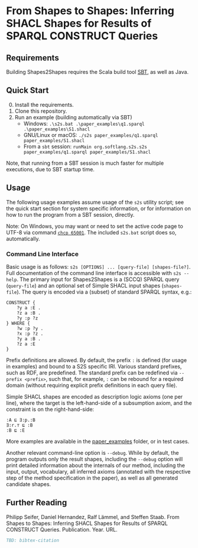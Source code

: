 # From Shapes to Shapes: Inferring SHACL Shapes for Results of SPARQL CONSTRUCT Queries

## Requirements

Building Shapes2Shapes requires the Scala build tool [SBT](https://www.scala-sbt.org/), as well as Java.

## Quick Start

0. Install the requirements.
1. Clone this repository.
2. Run an example (building automatically via SBT)
    * Windows: `.\s2s.bat .\paper_examples\q1.sparql .\paper_examples\S1.shacl`
    * GNU/Linux or macOS: `./s2s paper_examples/q1.sparql paper_examples/S1.shacl`
    * From a `sbt` session: `runMain org.softlang.s2s.s2s paper_examples/q1.sparql paper_examples/S1.shacl`

Note, that running from a SBT session is much faster for multiple executions, due to SBT startup time.

## Usage

The following usage examples assume usage of the `s2s` utility script; see the quick start section for system specific information, or for information on how to run the program from a SBT session, directly.

Note: On Windows, you may want or need to set the active code page to UTF-8 via command [`chcp 65001`](https://learn.microsoft.com/en-us/windows-server/administration/windows-commands/chcp). The included `s2s.bat` script does so, automatically.

### Command Line Interface

Basic usage is as follows: `s2s [OPTIONS] ... [query-file] [shapes-file?]`. Full documentation of the command line interface is accessible with `s2s --help`. The primary input for Shapes2Shapes is a (SCCQ) SPARQL query (`query-file`) and an optional set of Simple SHACL input shapes (`shapes-file`). The query is encoded via a (subset) of standard SPARQL syntax, e.g.:

```sparql
CONSTRUCT {
    ?y a :E .
    ?z a :B .
    ?y :p ?z
} WHERE {
    ?w :p ?y .
    ?x :p ?z .
    ?y a :B .
    ?z a :E
}
```

Prefix definitions are allowed. By default, the prefix `:` is defined (for usage in examples) and bound to a S2S specific IRI. Various standard prefixes, such as RDF, are predefined. The standard prefix can be redefined via `--prefix <prefix>`, such that, for example, `:` can be rebound for a required domain (without requiring explicit prefix definitions in each query file).

Simple SHACL shapes are encoded as description logic axioms (one per line), where the target is the left-hand-side of a subsumption axiom, and the constraint is on the right-hand-side:

```
:A ⊑ ∃:p.:B
∃:r.⊤ ⊑ :B
:B ⊑ :E
```

More examples are available in the [paper_examples](paper_examples/) folder, or in test cases.

Another relevant command-line option is `--debug`. While by default, the program outputs only the result shapes, including the `--debug` option will print detailed information about the internals of our method, including the input, output, vocabulary, all inferred axioms (annotated with the respective step of the method specification in the paper), as well as all generated candidate shapes.

## Further Reading

Philipp Seifer, Daniel Hernandez, Ralf Lämmel, and Steffen Staab. From Shapes to Shapes: Inferring SHACL Shapes for Results of SPARQL CONSTRUCT Queries. Publication. Year. URL.

```BibTeX
TBD: bibtex-citation
```
